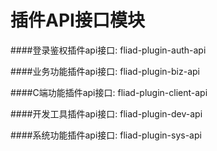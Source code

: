 # 插件API接口模块

####登录鉴权插件api接口: fliad-plugin-auth-api

####业务功能插件api接口: fliad-plugin-biz-api

####C端功能插件api接口: fliad-plugin-client-api

####开发工具插件api接口: fliad-plugin-dev-api

####系统功能插件api接口: fliad-plugin-sys-api